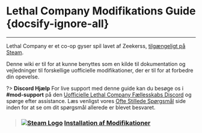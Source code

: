 # Lethal Company Modifikations Guide {docsify-ignore-all}

***

Lethal Company er et co-op gyser spil lavet af Zeekerss, [tilgængeligt på Steam](https://store.steampowered.com/app/1966720/Lethal_Company/).

Denne wiki er til for at kunne benyttes som en kilde til dokumentation og vejledninger til forskellige uofficielle modifikationer, der er til for at forbedre din opevelse.

?> **Discord Hjælp**
For live support med denne guide kan du besøge os i **#mod-support** på den [Uofficielle Lethal Company Fællesskabs Discord](https://discord.gg/nYcQFEpXfU) og spørge efter assistance. Læs venligst vores [Ofte Stillede Spørgsmål](faq) side inden for at se om dit spørgsmål allerede er blevet besvaret.

> ### [![Steam Logo](https://icongr.am/simple/steam.svg?color=A9A9A9\&size=18.72)](pc-guide)&nbsp;[**Installation af Modifikationer**](installing-r2modman)

<!-- > ### [![Steam Logo](https://icongr.am/simple/steam.svg?color=A9A9A9&size=18.72)](pc-guide)&nbsp;[**Creating Mods**](pc-guide) -->
